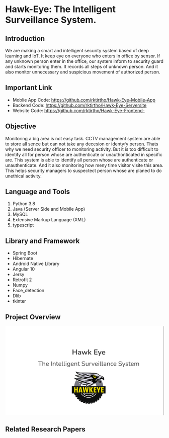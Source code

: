 # Hawk-Eye: The Intelligent Surveillance System. 

## Introduction
We are making a smart and intelligent security system based of deep learning and IoT. It keep eye on everyone who enters in office by sensor. If any unknown person enter in the office, our system inform to security guard and starts monitoring them. It records all steps of unknown person. And it also monitor unnecessary and suspicious movement of authorized person.

## Important Link
* Moblie App Code: https://github.com/rktirtho/Hawk-Eye-Mobile-App
* Backend Code: https://github.com/rktirtho/Hawk-Eye-Serversite
* Website Code: https://github.com/rktirtho/Hawk-Eye-Frontend-

## Objective
Monitoring a big area is not easy task. CCTV management system are able to store all sence but can not take any decesion or identyfy person. Thats why we need security officer to monitoring activity. But it is too difficult to identify all for person whose are authenticate or unauthonticated in specific are. This system is able to identify all person whose are authenticate or unauthenticate. And it also monitoring how meny time visitor visite this area. This helps security managers to suspectect person whose are planed to do unethical activity. 

## Language and Tools
1. Python 3.8
2. Java (Server Side and Mobile App)
3. MySQL
4. Extensive Markup Language (XML)
5. typescript


## Library and Framework
* Spring Boot
* Hibernate
* Android Native Library
* Angular 10
* Jersy
* Retrofit 2
* Numpy
* Face_detection
* Dlib
* tkinter

## Project Overview
[![Watch the video](https://github.com/rktirtho/Hawk-Eye/blob/main/Screenshot%20from%202021-02-05%2023-37-02.png)](https://youtu.be/ahUdNNHj0Ks)

## Related Research Papers
